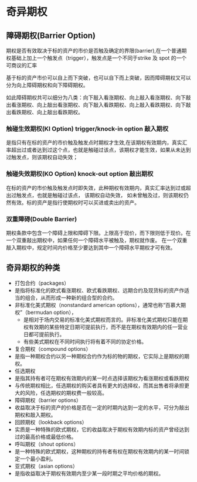 # 奇异期权

## 障碍期权(Barrier Option)

期权是否有效取决于标的资产的市价是否触及确定的界限(barrier),在一个普通期权基础上加上一个触发点（trigger），触发点是一个不同于strike 及 spot 的一个可商议的汇率

基于标的资产市价可以自上而下突破，也可以自下而上突破，因而障碍期权又可以分为向上障碍期权和向下障碍期权。

如此障碍期权共可以细分为八类：向下敲入看涨期权、向上敲入看涨期权、向下敲出看涨期权、向上敲出看涨期权、向下敲入看跌期权、向上敲入看跌期权、向下敲出看跌期权、向上敲出看跌期权。

### 触碰生效期权(KI Option) trigger/knock-in option 敲入期权
是指只有在标的资产的市价触及触发点时期权才生效,在该期权有效期内，真实汇率超出过或者达到过这个点，也就是触碰过该点，该期权才能生效，如果从未达到过触发点，则该期权自动失效；
### 触碰失效期权(KO Option) knock-out option 敲出期权
在标的资产的市价触及触发点时即失效，此种期权有效期内，真实汇率达到过或超出过触发点，也就是触碰过该点， 该期权自动失效， 如未曾触及过，则该期权仍然有效。标的资产是指行使期权时可以买进或卖出的资产。

### 双重障碍(Double Barrier)
期权条款中包含一个障碍上限和障碍下限。上限高于现价，而下限则低于现价。在一个双重敲出期权中，如果任何一个障碍水平被触及，期权就作废。
在一个双重敲入期权中，规定时间内价格至少要达到其中一个障碍水平期权才可有效。

## 奇异期权的种类

- 打包合约（packages）
 - 是指将标准化的欧式看涨期权、欧式看跌期权、远期合约及现货标的资产作适当的组合，从而形成一种新的组合型的合约。
- 非标准化美式期权（nonstandard american options），通常也称“百慕大期权”（bermudan option），
  - 是相对于场内交易的标准化美式期权而言的。非标准化美式期权只能在期权有效期的某些特定日期可提前执行，而不是在期权有效期内的任一营业日都可提前执行。
  - 有些美式期权在不同时间执行将有着不同的协定价格。
- 复合期权（compound options）
 - 是指一种期权合约以另一种期权合约作为标的物的期权，它实际上是期权的期权。
- 任选期权
 - 是指其持有者可在期权有效期内的某一时点选择该期权为看涨期权或看跌期权
 - 与传统期权相比，任选期权的购买者具有更大的选择权，而其出售者将承担更大的风险，任选期权的期权费一般较高。
- 障碍期权（barrier options）
 - 收益取决于标的资产的价格是否在一定的时期内达到一定的水平，可分为敲出期权和敲入期权。
- 回顾期权（lookback options）
 - 实质是一种特殊的欧式期权，它的收益取决于期权有效期内标的资产曾经达到过的最高价格或最低价格。
- 呼叫期权（shout options）
 - 是一种特殊的欧式期权，这种期权的持有者有权在期权有效期内的某一时间锁定一个最小盈利。
- 亚式期权（asian options）
 - 是指收益取决于期权有效期内至少某一段时期之平均价格的期权。
